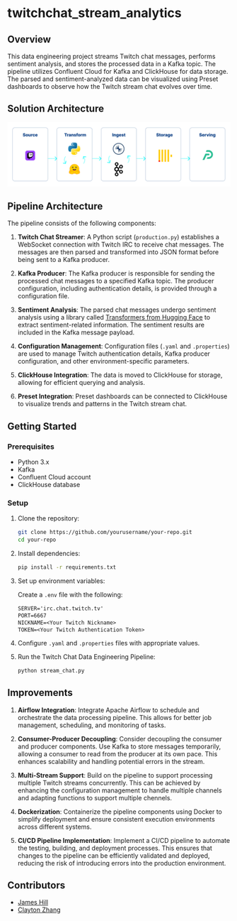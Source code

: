 # twitchchat_stream_analytics

## Overview

This data engineering project streams Twitch chat messages, performs sentiment analysis, and stores the processed data in a Kafka topic. The pipeline utilizes Confluent Cloud for Kafka and ClickHouse for data storage. The parsed and sentiment-analyzed data can be visualized using Preset dashboards to observe how the Twitch stream chat evolves over time.

## Solution Architecture
![Solution Architecture](twitch_solution_architecture.png)

## Pipeline Architecture

The pipeline consists of the following components:

1. **Twitch Chat Streamer**: A Python script (`production.py`) establishes a WebSocket connection with Twitch IRC to receive chat messages. The messages are then parsed and transformed into JSON format before being sent to a Kafka producer.

2. **Kafka Producer**: The Kafka producer is responsible for sending the processed chat messages to a specified Kafka topic. The producer configuration, including authentication details, is provided through a configuration file.

3. **Sentiment Analysis**: The parsed chat messages undergo sentiment analysis using a library called [Transformers from Hugging Face](https://huggingface.co/docs/transformers/index) to extract sentiment-related information. The sentiment results are included in the Kafka message payload.

4. **Configuration Management**: Configuration files (`.yaml` and `.properties`) are used to manage Twitch authentication details, Kafka producer configuration, and other environment-specific parameters.

5. **ClickHouse Integration**: The data is moved to ClickHouse for storage, allowing for efficient querying and analysis. 

6.  **Preset Integration**: Preset dashboards can be connected to ClickHouse to visualize trends and patterns in the Twitch stream chat.

## Getting Started

### Prerequisites

- Python 3.x
- Kafka
- Confluent Cloud account
- ClickHouse database

### Setup

1. Clone the repository:

    ```bash
    git clone https://github.com/yourusername/your-repo.git
    cd your-repo
    ```

2. Install dependencies:

    ```bash
    pip install -r requirements.txt
    ```

3. Set up environment variables:

    Create a `.env` file with the following:

    ```env
    SERVER='irc.chat.twitch.tv'
    PORT=6667
    NICKNAME=<Your Twitch Nickname>
    TOKEN=<Your Twitch Authentication Token>
    ```

4. Configure `.yaml` and `.properties` files with appropriate values.

5. Run the Twitch Chat Data Engineering Pipeline:

    ```bash
    python stream_chat.py
    ```
    
## Improvements
1. **Airflow Integration**: Integrate Apache Airflow to schedule and orchestrate the data processing pipeline. This allows for better job management, scheduling, and monitoring of tasks.

2. **Consumer-Producer Decoupling**: Consider decoupling the consumer and producer components. Use Kafka to store messages temporarily, allowing a consumer to read from the producer at its own pace. This enhances scalability and handling potential errors in the stream.

3. **Multi-Stream Support**: Build on the pipeline to support processing multiple Twitch streams concurrently. This can be achieved by enhancing the configuration management to handle multiple channels and adapting functions to support multiple chennels.

4. **Dockerization**: Containerize the pipeline components using Docker to simplify deployment and ensure consistent execution environments across different systems.

5. **CI/CD Pipeline Implementation**: Implement a CI/CD pipeline to automate the testing, building, and deployment processes. This ensures that changes to the pipeline can be efficiently validated and deployed, reducing the risk of introducing errors into the production environment.

## Contributors

- [James Hill](https://github.com/jhill00)
- [Clayton Zhang](https://github.com/notyalc)
